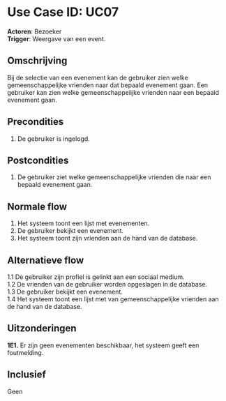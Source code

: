 # Use Case ID: UC07

**Actoren**: Bezoeker<br>
**Trigger**: Weergave van een event.

## Omschrijving

Bij de selectie van een evenement kan de gebruiker zien welke gemeenschappelijke vrienden naar dat bepaald evenement gaan.
Een gebruiker kan zien welke gemeenschappelijke vrienden naar een bepaald evenement gaan.

## Precondities

1. De gebruiker is ingelogd.

## Postcondities

1. De gebruiker ziet welke gemeenschappelijke vrienden die naar een bepaald evenement gaan.

## Normale flow

1. Het systeem toont een lijst met evenementen.
2. De gebruiker bekijkt een evenement.
3. Het systeem toont zijn vrienden aan de hand van de database.

## Alternatieve flow

1.1 De gebruiker zijn profiel is gelinkt aan een sociaal medium.<br>
1.2 De vrienden van de gebruiker worden opgeslagen in de database.<br>
1.3 De gebruiker bekijkt een evenement.<br>
1.4 Het systeem toont een lijst met van gemeenschappelijke vrienden aan de hand van de database. 

## Uitzonderingen

**1E1.** 	Er zijn geen evenementen beschikbaar, het systeem geeft een foutmelding.

## Inclusief

Geen
